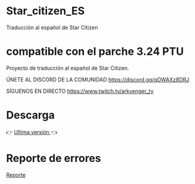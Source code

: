 # Star_citizen_ES
Traducción al español de Star Citizen
# compatible con el parche 3.24 PTU
Proyecto de traducción al español de Star Citizen. 

ÚNETE AL DISCORD DE LA COMUNIDAD 
https://discord.gg/qDWAXz8DRJ

SÍGUENOS EN DIRECTO 
https://www.twitch.tv/arkvenger_tv

# Descarga
:point_right:  [Ultima versión ](https://github.com/Thord82/Star_citizen_ES/releases) :point_left:

# Reporte de errores
[Reporte ](https://github.com/Thord82/Star_citizen_ES/issues)
